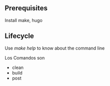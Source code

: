 ## Prerequisites

Install make, hugo

## Lifecycle

Use _make help_ to know about the command line

Los Comandos son

- clean
- build
- post


